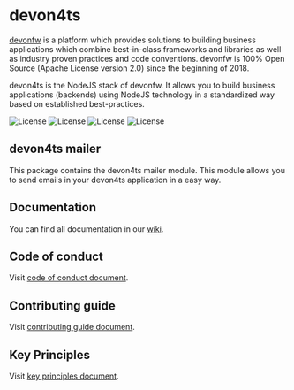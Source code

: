 # devon4ts

[devonfw](https://www.devonfw.com/) is a platform which provides solutions to building business applications which combine best-in-class frameworks and libraries as well as industry proven practices and code conventions. devonfw is 100% Open Source (Apache License version 2.0) since the beginning of 2018.

devon4ts is the NodeJS stack of devonfw. It allows you to build business applications (backends) using NodeJS technology in a standardized way based on established best-practices.

![License](https://img.shields.io/npm/l/@devon4ts/mailer)
![License](https://img.shields.io/npm/v/@devon4ts/mailer)
![License](https://img.shields.io/librariesio/release/npm/@devon4ts/mailer)
![License](https://img.shields.io/npm/dt/@devon4ts/mailer)

## devon4ts mailer

This package contains the devon4ts mailer module. This module allows you to send emails in your devon4ts application in a easy way.

## Documentation

You can find all documentation in our [wiki](https://github.com/devonfw/devon4ts/wiki).

## Code of conduct

Visit [code of conduct document](https://github.com/devonfw/.github/blob/master/CODE_OF_CONDUCT.md).

## Contributing guide

Visit [contributing guide document](https://github.com/devonfw/.github/blob/master/CONTRIBUTING.asciidoc).

## Key Principles

Visit [key principles document](https://github.com/devonfw/.github/blob/master/key-principles.asciidoc).
